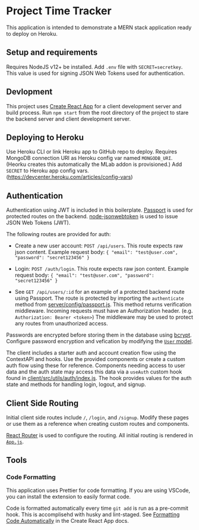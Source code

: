 # Project Time Tracker

This application is intended to demonstrate a MERN stack application ready to
deploy on Heroku.

## Setup and requirements

Requires NodeJS v12+ be installed. Add `.env` file with `SECRET=secretkey`. This value is used for signing JSON Web Tokens used for authentication.

## Devlopment

This project uses [Create React App](https://create-react-app.dev/) for a client development server and build process. Run `npm start` from the root directory of the project to stare the backend server and client development server.

## Deploying to Heroku

Use Heroku CLI or link Heroku app to GitHub repo to deploy. Requires MongoDB connection URI as Heroku config var named `MONGODB_URI`. (Heorku creates this automatically the MLab addon is provisioned.) Add `SECRET` to Heroku app config vars. (https://devcenter.heroku.com/articles/config-vars)

## Authentication

Authentication using JWT is included in this boilerplate. [Passport](http://www.passportjs.org/) is used for protected routes on the backend. [node-jsonwebtoken](node-jsonwebtoken) is used to issue JSON Web Tokens (JWT).

The following routes are provided for auth:

- Create a new user account: `POST /api/users`. This route expects raw json content. Example request body: `{ "email": "test@user.com", "password": "secret123456" }`

- Login: `POST /auth/login`. This route expects raw json content. Example request body: `{ "email": "test@user.com", "password": "secret123456" }`

- See `GET /api/users/:id` for an example of a protected backend route using Passport. The route is protected by importing the `authenticate` method from [server/config/passport.js](./server/config/passport.js). This method returns verification middleware. Incoming requests must have an Authorization header. (e.g. `Authorization: Bearer <token>`) The middleware may be used to protect any routes from unauthorized access.

Passwords are encrypted before storing them in the database using [bcrypt](https://github.com/kelektiv/node.bcrypt.js#readme). Configure password encryption and vefication by modifying the [`User` model](./server/models/User.js).

The client includes a starter auth and account creation flow using the ContextAPI and hooks. Use the provided components or create a custom auth flow using these for reference. Components needing access to user data and the auth state may access this data via a `useAuth` custom hook found in [client/src/utils/auth/index.js](./client/src/utils/auth/index.js). The hook provides values for the auth state and methods for handling login, logout, and signup.

## Client Side Routing

Initial client side routes include `/`, `/login`, and `/signup`. Modify these pages or use them as a reference when creating custom routes and components.

[React Router](https://reacttraining.com/react-router/web/guides/quick-start) is used to configure the routing. All initial routing is rendered in [`App.js`](./client/src/App.js).

## Tools

### Code Formatting

This application uses Prettier for code formatting. If you are using VSCode, you
can install the extension to easily format code.

Code is formatted automatically every time `git add` is run as a pre-commit
hook. This is accomplisehd with husky and lint-staged. See
[Formatting Code Automatically](https://create-react-app.dev/docs/setting-up-your-editor#formatting-code-automatically)
in the Create React App docs.
